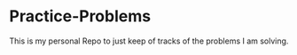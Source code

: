 Practice-Problems
=================

This is my personal Repo to just keep of tracks of the problems I am solving. 

